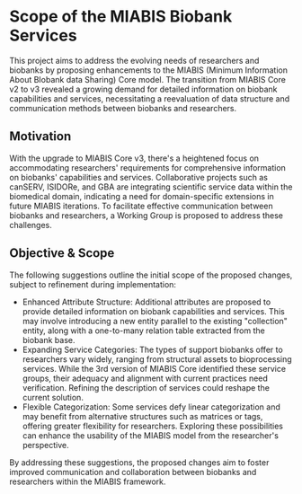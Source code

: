 # Scope of the MIABIS Biobank Services

This project aims to address the evolving needs of researchers and biobanks by proposing enhancements to the MIABIS (Minimum Information About BIobank data Sharing) Core model. The transition from MIABIS Core v2 to v3 revealed a growing demand for detailed information on biobank capabilities and services, necessitating a reevaluation of data structure and communication methods between biobanks and researchers.

## Motivation

With the upgrade to MIABIS Core v3, there's a heightened focus on accommodating researchers' requirements for comprehensive information on biobanks' capabilities and services. Collaborative projects such as canSERV, ISIDORe, and GBA are integrating scientific service data within the biomedical domain, indicating a need for domain-specific extensions in future MIABIS iterations. To facilitate effective communication between biobanks and researchers, a Working Group is proposed to address these challenges.

## Objective & Scope

The following suggestions outline the initial scope of the proposed changes, subject to refinement during implementation:

* Enhanced Attribute Structure: Additional attributes are proposed to provide detailed information on biobank capabilities and services. This may involve introducing a new entity parallel to the existing "collection" entity, along with a one-to-many relation table extracted from the biobank base.
* Expanding Service Categories: The types of support biobanks offer to researchers vary widely, ranging from structural assets to bioprocessing services. While the 3rd version of MIABIS Core identified these service groups, their adequacy and alignment with current practices need verification. Refining the description of services could reshape the current solution.
* Flexible Categorization: Some services defy linear categorization and may benefit from alternative structures such as matrices or tags, offering greater flexibility for researchers. Exploring these possibilities can enhance the usability of the MIABIS model from the researcher's perspective.

By addressing these suggestions, the proposed changes aim to foster improved communication and collaboration between biobanks and researchers within the MIABIS framework.

